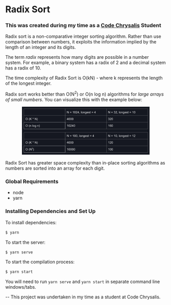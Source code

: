 # Radix Sort
### This was created during my time as a [Code Chrysalis](https://codechrysalis.io) Student

Radix sort is a non-comparative integer sorting algorithm. Rather than use comparison between numbers, it exploits the information implied by the length of an integer and its digits.

The term _radix_ represents how many digits are possible in a number system. For example, a binary system has a radix of 2 and a decimal system has a radix of 10.

The time complexity of Radix Sort is O(kN) - where k represents the length of the longest integer.

Radix sort works better than O(N<sup>2</sup>) or O(n log n) algorithms for _large arrays of small numbers_. You can visualize this with the example below:

<p align="center">
<img alt="MongoDB" src="./assets/complexity-comparison.png" width="400" hspace ="10">
</p>

Radix Sort has greater space complexity than in-place sorting algorithms as numbers are sorted into an array for each digit.

### Global Requirements

- node
- yarn

### Installing Dependencies and Set Up

To install dependencies:

```bash
$ yarn
```

To start the server:

```bash
$ yarn serve
```

To start the compilation process:

```bash
$ yarn start
```

You will need to run `yarn serve` and `yarn start` in separate command line windows/tabs.

--
This project was undertaken in my time as a student at Code Chrysalis.
